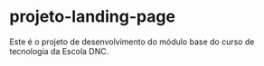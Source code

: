 # projeto-landing-page
Este é o projeto de desenvolvimento do módulo base do curso de tecnologia da Escola DNC.
